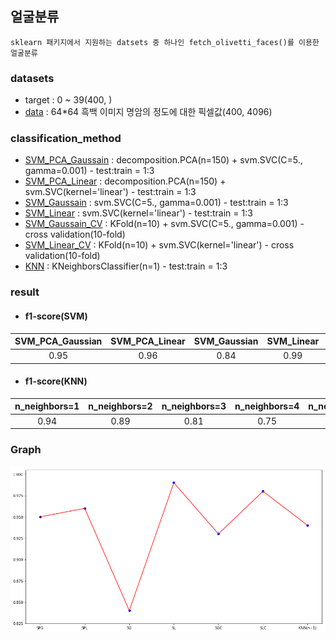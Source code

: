 ## 얼굴분류 ##
    sklearn 패키지에서 지원하는 datsets 중 하나인 fetch_olivetti_faces()를 이용한 얼굴분류

### datasets
- target : 0 ~ 39(400, )
- [data](http://www.cl.cam.ac.uk/research/dtg/attarchive/facesataglance.html) : 64*64 흑백 이미지 명암의 정도에 대한 픽셀값(400, 4096)

### classification_method
- [SVM_PCA_Gaussain](https://github.com/ber01/Study-ML/blob/master/face/SVM_PCA_Gaussain) : decomposition.PCA(n=150) + svm.SVC(C=5., gamma=0.001) - test:train = 1:3
- [SVM_PCA_Linear](https://github.com/ber01/Study-ML/blob/master/face/SVM_PCA_Linear.py) : decomposition.PCA(n=150) + svm.SVC(kernel='linear') - test:train = 1:3
- [SVM_Gaussain](https://github.com/ber01/Study-ML/blob/master/face/SVM_Gaussian.py) : svm.SVC(C=5., gamma=0.001) - test:train = 1:3
- [SVM_Linear](https://github.com/ber01/Study-ML/blob/master/face/SVM_Linear.py) : svm.SVC(kernel='linear') - test:train = 1:3
- [SVM_Gaussain_CV](https://github.com/ber01/Study-ML/blob/master/face/SVM_Gaussain_CV.py) : KFold(n=10) + svm.SVC(C=5., gamma=0.001) - cross validation(10-fold)
- [SVM_Linear_CV](https://github.com/ber01/Study-ML/blob/master/face/SVM_Linear_CV.py) : KFold(n=10) + svm.SVC(kernel='linear') - cross validation(10-fold)
- [KNN](https://github.com/ber01/Study-ML/blob/master/face/KNN.py) : KNeighborsClassifier(n=1) - test:train = 1:3

### result
- #### f1-score(SVM)
| SVM_PCA_Gaussian | SVM_PCA_Linear | SVM_Gaussian | SVM_Linear | SVM_Gaussian_CV | SVM_Linear_CV |
|:-----:|:-----:|:-----:|:-----:|:-----:|:-----:|
| 0.95 | 0.96 | 0.84 | 0.99 | 0.93 | 0.98 |

- #### f1-score(KNN)
| n_neighbors=1 | n_neighbors=2 | n_neighbors=3 | n_neighbors=4 | n_neighbors=5 | n_neighbors=6 |
|:-----:|:-----:|:-----:|:-----:|:-----:|:-----:|
| 0.94 | 0.89 | 0.81 | 0.75 | 0.78 | 0.76 |

### Graph
![url](./graph.png)
